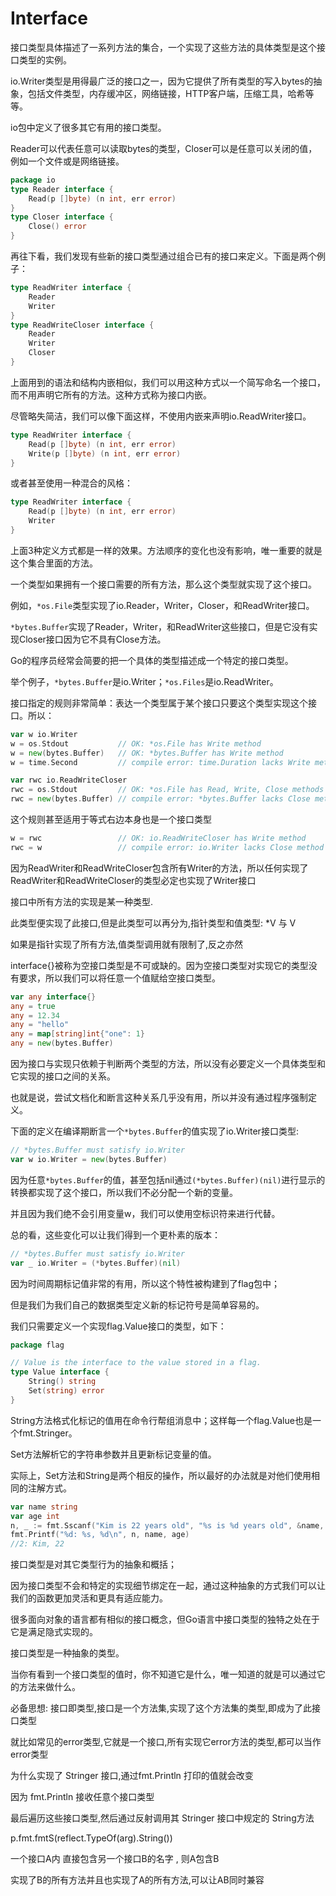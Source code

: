 # Interface

接口类型具体描述了一系列方法的集合，一个实现了这些方法的具体类型是这个接口类型的实例。

io.Writer类型是用得最广泛的接口之一，因为它提供了所有类型的写入bytes的抽象，包括文件类型，内存缓冲区，网络链接，HTTP客户端，压缩工具，哈希等等。

io包中定义了很多其它有用的接口类型。

Reader可以代表任意可以读取bytes的类型，Closer可以是任意可以关闭的值，例如一个文件或是网络链接。

```go
package io
type Reader interface {
    Read(p []byte) (n int, err error)
}
type Closer interface {
    Close() error
}
```



再往下看，我们发现有些新的接口类型通过组合已有的接口来定义。下面是两个例子：

```go
type ReadWriter interface {
    Reader
    Writer
}
type ReadWriteCloser interface {
    Reader
    Writer
    Closer
}
```

上面用到的语法和结构内嵌相似，我们可以用这种方式以一个简写命名一个接口，而不用声明它所有的方法。这种方式称为接口内嵌。

尽管略失简洁，我们可以像下面这样，不使用内嵌来声明io.ReadWriter接口。

```go
type ReadWriter interface {
    Read(p []byte) (n int, err error)
    Write(p []byte) (n int, err error)
}
```

或者甚至使用一种混合的风格：

```go
type ReadWriter interface {
    Read(p []byte) (n int, err error)
    Writer
}
```

上面3种定义方式都是一样的效果。方法顺序的变化也没有影响，唯一重要的就是这个集合里面的方法。



一个类型如果拥有一个接口需要的所有方法，那么这个类型就实现了这个接口。

例如，`*os.File`类型实现了io.Reader，Writer，Closer，和ReadWriter接口。

`*bytes.Buffer`实现了Reader，Writer，和ReadWriter这些接口，但是它没有实现Closer接口因为它不具有Close方法。

Go的程序员经常会简要的把一个具体的类型描述成一个特定的接口类型。

举个例子，`*bytes.Buffer`是io.Writer；`*os.Files`是io.ReadWriter。



接口指定的规则非常简单：表达一个类型属于某个接口只要这个类型实现这个接口。所以：

```go
var w io.Writer
w = os.Stdout           // OK: *os.File has Write method
w = new(bytes.Buffer)   // OK: *bytes.Buffer has Write method
w = time.Second         // compile error: time.Duration lacks Write method

var rwc io.ReadWriteCloser
rwc = os.Stdout         // OK: *os.File has Read, Write, Close methods
rwc = new(bytes.Buffer) // compile error: *bytes.Buffer lacks Close method
```

这个规则甚至适用于等式右边本身也是一个接口类型

```go
w = rwc                 // OK: io.ReadWriteCloser has Write method
rwc = w                 // compile error: io.Writer lacks Close method
```

因为ReadWriter和ReadWriteCloser包含所有Writer的方法，所以任何实现了ReadWriter和ReadWriteCloser的类型必定也实现了Writer接口



接口中所有方法的实现是某一种类型.

此类型便实现了此接口,但是此类型可以再分为,指针类型和值类型: *V 与 V

如果是指针实现了所有方法,值类型调用就有限制了,反之亦然



interface{}被称为空接口类型是不可或缺的。因为空接口类型对实现它的类型没有要求，所以我们可以将任意一个值赋给空接口类型。

```go
var any interface{}
any = true
any = 12.34
any = "hello"
any = map[string]int{"one": 1}
any = new(bytes.Buffer)
```



因为接口与实现只依赖于判断两个类型的方法，所以没有必要定义一个具体类型和它实现的接口之间的关系。

也就是说，尝试文档化和断言这种关系几乎没有用，所以并没有通过程序强制定义。

下面的定义在编译期断言一个`*bytes.Buffer`的值实现了io.Writer接口类型:

```go
// *bytes.Buffer must satisfy io.Writer
var w io.Writer = new(bytes.Buffer)
```

因为任意`*bytes.Buffer`的值，甚至包括nil通过`(*bytes.Buffer)(nil)`进行显示的转换都实现了这个接口，所以我们不必分配一个新的变量。

并且因为我们绝不会引用变量w，我们可以使用空标识符来进行代替。

总的看，这些变化可以让我们得到一个更朴素的版本：

```go
// *bytes.Buffer must satisfy io.Writer
var _ io.Writer = (*bytes.Buffer)(nil)
```



因为时间周期标记值非常的有用，所以这个特性被构建到了flag包中；

但是我们为我们自己的数据类型定义新的标记符号是简单容易的。

我们只需要定义一个实现flag.Value接口的类型，如下：

```go
package flag

// Value is the interface to the value stored in a flag.
type Value interface {
    String() string
    Set(string) error
}
```

String方法格式化标记的值用在命令行帮组消息中；这样每一个flag.Value也是一个fmt.Stringer。

Set方法解析它的字符串参数并且更新标记变量的值。

实际上，Set方法和String是两个相反的操作，所以最好的办法就是对他们使用相同的注解方式。



```go
var name string
var age int
n, _ := fmt.Sscanf("Kim is 22 years old", "%s is %d years old", &name, &age)
fmt.Printf("%d: %s, %d\n", n, name, age)
//2: Kim, 22
```





接口类型是对其它类型行为的抽象和概括；

因为接口类型不会和特定的实现细节绑定在一起，通过这种抽象的方式我们可以让我们的函数更加灵活和更具有适应能力。

很多面向对象的语言都有相似的接口概念，但Go语言中接口类型的独特之处在于它是满足隐式实现的。



接口类型是一种抽象的类型。

当你有看到一个接口类型的值时，你不知道它是什么，唯一知道的就是可以通过它的方法来做什么。



必备思想: 接口即类型,接口是一个方法集,实现了这个方法集的类型,即成为了此接口类型

就比如常见的error类型,它就是一个接口,所有实现它error方法的类型,都可以当作error类型



为什么实现了 Stringer 接口,通过fmt.Println 打印的值就会改变

因为 fmt.Println 接收任意个接口类型

最后遍历这些接口类型,然后通过反射调用其 Stringer 接口中规定的 String方法

p.fmt.fmtS(reflect.TypeOf(arg).String())



一个接口A内 直接包含另一个接口B的名字 , 则A包含B 

实现了B的所有方法并且也实现了A的所有方法,可以让AB同时兼容